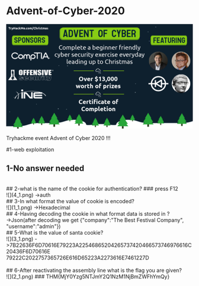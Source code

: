# Advent-of-Cyber-2020
![](top.png)


Tryhackme event Advent of Cyber 2020 !!!

#1-web exploitation 






## 1-No answer needed
<br>
## 2-what is the name of the cookie  for authentication?
### press F12 <br>
![](4_1.png)
->auth
<br>
## 3-In what format the value of cookie is encoded?<br>
![](1_1.png)
->Hexadecimal
<br>
## 4-Having decoding the cookie in what format data is stored in ?<br>
->Json(after decoding we get {"company":"The Best Festival Company", "username":"admin"})
<br>
## 5-What is the value of santa cookie?<br>
![](3_1.png)
->7B22636F6D70616E79223A22546865204265737420466573746976616C20436F6D70616E
79222C2022757365726E616D65223A2273616E7461227D
<br><br>
## 6-After reactivating the assembly line what is the flag you are given?<br>
![](2_1.png)
### THM{MjY0Yzg5NTJmY2Q1NzM1NjBmZWFhYmQy}<br>


